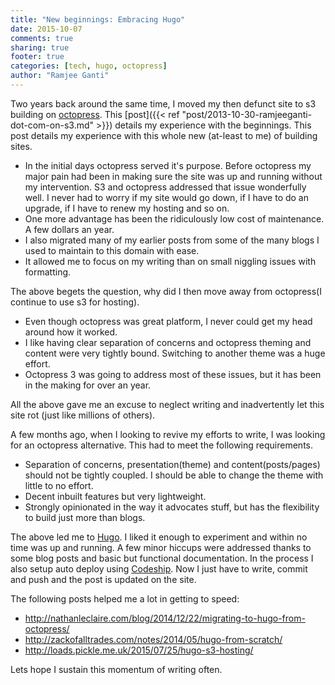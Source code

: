 ```yaml
---
title: "New beginnings: Embracing Hugo"
date: 2015-10-07
comments: true
sharing: true
footer: true
categories: [tech, hugo, octopress]
author: "Ramjee Ganti"
---
```

Two years back around the same time, I moved my then defunct site to s3 building on [octopress](http://octopress.org). This [post]({{< ref "post/2013-10-30-ramjeeganti-dot-com-on-s3.md" >}}) details my experience with the beginnings. This post details my experience with this whole new (at-least to me) of building sites.

* In the initial days octopress served it's purpose. Before octopress my major pain had been in making sure the site was up and running without my intervention. S3 and octopress addressed that issue wonderfully well. I never had to worry if my site would go down, if I have to do an upgrade, if I have to renew my hosting and so on.
* One more advantage has been the ridiculously low cost of maintenance. A few dollars an year.
* I also migrated many of my earlier posts from some of the many blogs I used to maintain to this domain with ease.
* It allowed me to focus on my writing than on small niggling issues with formatting.

The above begets the question, why did I then move away from octopress(I continue to use s3 for hosting).

* Even though octopress was great platform, I never could get my head around how it worked.
* I like having clear separation of concerns and octopress theming and content were very tightly bound. Switching to another theme was a huge effort.
* Octopress 3 was going to address most of these issues, but it has been in the making for over an year.

All the above gave me an excuse to neglect writing and inadvertently let this site rot (just like millions of others).

A few months ago, when I looking to revive my efforts to write, I was looking for an octopress alternative. This had to meet the following requirements.

* Separation of concerns, presentation(theme) and content(posts/pages) should not be tightly coupled. I should be able to change the theme with little to no effort.
* Decent inbuilt features but very lightweight.
* Strongly opinionated in the way it advocates stuff, but has the flexibility to build just more than blogs.

The above led me to [Hugo](https://gohugo.io). I liked it enough to experiment and within no time was up and running. A few minor hiccups were addressed thanks to some blog posts and basic but functional documentation. In the process I also setup auto deploy using [Codeship](https:codeship.com). Now I just have to write, commit and push and the post is updated on the site.

The following posts helped me a lot in getting to speed:

* http://nathanleclaire.com/blog/2014/12/22/migrating-to-hugo-from-octopress/
* http://zackofalltrades.com/notes/2014/05/hugo-from-scratch/
* http://loads.pickle.me.uk/2015/07/25/hugo-s3-hosting/

Lets hope I sustain this momentum of writing often.